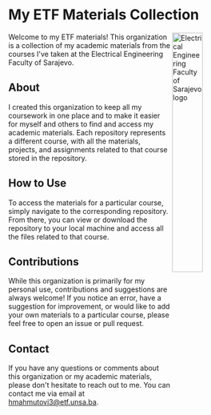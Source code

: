 # My ETF Materials Collection

<img src="https://user-images.githubusercontent.com/113919501/232240772-3ebf6c5e-ff16-45e9-9048-eef0bdd3431f.png" align="right" width="35%" alt="Electrical Engineering Faculty of Sarajevo logo">

Welcome to my ETF materials! This organization is a collection of my academic materials from the courses I've taken at the Electrical Engineering Faculty of Sarajevo. 

## About

I created this organization to keep all my coursework in one place and to make it easier for myself and others to find and access my academic materials. Each repository represents a different course, with all the materials, projects, and assignments related to that course stored in the repository.

## How to Use

To access the materials for a particular course, simply navigate to the corresponding repository. From there, you can view or download the repository to your local machine and access all the files related to that course.

## Contributions

While this organization is primarily for my personal use, contributions and suggestions are always welcome! If you notice an error, have a suggestion for improvement, or would like to add your own materials to a particular course, please feel free to open an issue or pull request.

## Contact

If you have any questions or comments about this organization or my academic materials, please don't hesitate to reach out to me. You can contact me via email at [hmahmutovi3@etf.unsa.ba](mailto:hmahmutovi3@etf.unsa.ba?subject=Question%20regarding%20My%20ETF%20Materials%20Collection).
